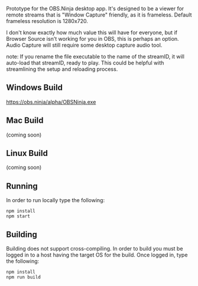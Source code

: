 Prototype for the OBS.Ninja desktop app. It's designed to be a viewer for remote streams that is "Window Capture" friendly, as it is frameless.  Default frameless resolution is 1280x720.

I don't know exactly how much value this will have for everyone, but if Browser Source isn't working for you in OBS, this is perhaps an option. Audio Capture will still require some desktop capture audio tool.

note: If you rename the file executable to the name of the streamID, it will auto-load that streamID, ready to play. This could be helpful with streamlining the setup and reloading process.

## Windows Build
https://obs.ninja/alpha/OBSNinja.exe

## Mac Build
(coming soon)

## Linux Build
(coming soon)


## Running
In order to run locally type the following:

```
npm install
npm start
```

## Building
Building does not support cross-compiling. In order to build you must be logged in to a host having the target OS for the build. Once logged in, type the following:

```
npm install
npm run build
```
